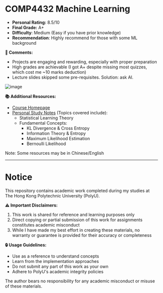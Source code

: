 # COMP4432 Machine Learning

- **Personal Rating:** 8.5/10
- **Final Grade:** A+
- **Difficulty**: Medium (Easy if you have prior knowledge)
- **Recommendation**: Highly recommend for those with some ML background

**💭 Comments:**
- Projects are engaging and rewarding, especially with proper preparation
- High grades are achievable (I got A+ despite missing most quizzes, which cost me ~10 marks deduction)
- Lecture slides skipped some pre-requisites. Solution: ask AI.

![image](TA-comment.png)

**📚 Additional Resources:**
- [Course Homepage](https://www4.comp.polyu.edu.hk/~cskchung/COMP4432/)
- [Personal Study Notes](https://wangyq.notion.site/machine-learning-notes) (Topics covered include):
  - Statistical Learning Theory 
  - Fundamental Concepts:
    - KL Divergence & Cross Entropy
    - Information Theory & Entropy
    - Maximum Likelihood Estimation
    - Bernoulli Likelihood

Note: Some resources may be in Chinese/English

---

# Notice

This repository contains academic work completed during my studies at The Hong Kong Polytechnic University (PolyU). 

**⚠️ Important Disclaimers:**
1. This work is shared for reference and learning purposes only
2. Direct copying or partial submission of this work for assignments constitutes academic misconduct
3. While I have made my best effort in creating these materials, no warranty or guarantee is provided for their accuracy or completeness

**🔒 Usage Guidelines:**
- Use as a reference to understand concepts
- Learn from the implementation approaches
- Do not submit any part of this work as your own
- Adhere to PolyU's academic integrity policies

The author bears no responsibility for any academic misconduct or misuse of these materials.
